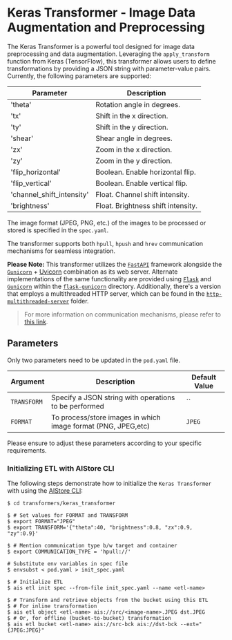 # Keras Transformer - Image Data Augmentation and Preprocessing

The Keras Transformer is a powerful tool designed for image data preprocessing and data augmentation. Leveraging the `apply_transform` function from Keras (TensorFlow), this transformer allows users to define transformations by providing a JSON string with parameter-value pairs. Currently, the following parameters are supported:

| Parameter                | Description                                             |
|-------------------------|---------------------------------------------------------|
| 'theta'                 | Rotation angle in degrees.                              |
| 'tx'                     | Shift in the x direction.                                 |
| 'ty'                     | Shift in the y direction.                                 |
| 'shear'                 | Shear angle in degrees.                                    |
| 'zx'                     | Zoom in the x direction.                                  |
| 'zy'                     | Zoom in the y direction.                                  |
| 'flip_horizontal'    | Boolean. Enable horizontal flip.                          |
| 'flip_vertical'        | Boolean. Enable vertical flip.                              |
| 'channel_shift_intensity' | Float. Channel shift intensity.                          |
| 'brightness'            | Float. Brightness shift intensity.                          |

The image format (JPEG, PNG, etc.) of the images to be processed or stored is specified in the `spec.yaml`.

The transformer supports both `hpull`, `hpush` and `hrev` communication mechanisms for seamless integration.

**Please Note:** This transformer utilizes the [`FastAPI`](https://fastapi.tiangolo.com/) framework alongside the [`Gunicorn`](https://gunicorn.org/) + [Uvicorn](https://www.uvicorn.org/) combination as its web server. Alternate implementations of the same functionality are provided using [`Flask`](https://flask.palletsprojects.com/en/2.3.x/) and [`Gunicorn`](https://gunicorn.org/) within the [`flask-gunicorn`](/flask-gunicorn) directory. Additionally, there's a version that employs a multithreaded HTTP server, which can be found in the [`http-multithreaded-server`](/http-multithreaded-server/) folder.

> For more information on communication mechanisms, please refer to [this link](https://github.com/NVIDIA/aistore/blob/master/docs/etl.md#communication-mechanisms).

## Parameters
Only two parameters need to be updated in the `pod.yaml` file.

| Argument    | Description                                                           | Default Value |
| ----------- | --------------------------------------------------------------------- | ------------- |
| `TRANSFORM`      | Specify a JSON string with operations to be performed | ``     |
| `FORMAT`| To process/store images in which image format (PNG, JPEG,etc)           | `JPEG`          |

Please ensure to adjust these parameters according to your specific requirements.

### Initializing ETL with AIStore CLI

The following steps demonstrate how to initialize the `Keras Transformer` with using the [AIStore CLI](https://github.com/NVIDIA/aistore/blob/master/docs/cli.md):

```!bash
$ cd transformers/keras_transformer

$ # Set values for FORMAT and TRANSFORM
$ export FORMAT="JPEG"
$ export TRANSFORM='{"theta":40, "brightness":0.8, "zx":0.9, "zy":0.9}'

$ # Mention communication type b/w target and container
$ export COMMUNICATION_TYPE = 'hpull://'

# Substitute env variables in spec file
$ envsubst < pod.yaml > init_spec.yaml

$ # Initialize ETL
$ ais etl init spec --from-file init_spec.yaml --name <etl-name>

$ # Transform and retrieve objects from the bucket using this ETL
$ # For inline transformation
$ ais etl object <etl-name> ais://src/<image-name>.JPEG dst.JPEG
$ # Or, for offline (bucket-to-bucket) transformation
$ ais etl bucket <etl-name> ais://src-bck ais://dst-bck --ext="{JPEG:JPEG}" 
```
